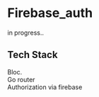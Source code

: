 # Firebase_auth
in progress..

## Tech Stack
Bloc. <br>
Go router <br>
Authorization via firebase <br>
